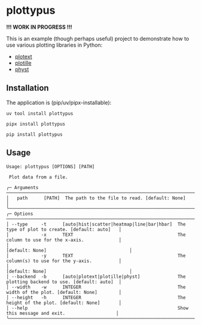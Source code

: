# plottypus

**!!! WORK IN PROGRESS !!!**

This is an example (though perhaps useful) project to demonstrate how to use
various plotting libraries in Python:

- [plotext](https://github.com/piccolomo/plotext)
- [plotille](https://github.com/tammoippen/plotille)
- [physt](https://github.com/janpipek/physt)

## Installation

The application is (pip/uv/pipx-installable):

```
uv tool install plottypus
```

```
pipx install plottypus
```

```
pip install plottypus
```

## Usage

```
Usage: plottypus [OPTIONS] [PATH]

 Plot data from a file.

╭─ Arguments ─────────────────────────────────────────────────────────────────────────────────────────────────╮
│   path      [PATH]  The path to the file to read. [default: None]                                           │
╰─────────────────────────────────────────────────────────────────────────────────────────────────────────────╯
╭─ Options ───────────────────────────────────────────────────────────────────────────────────────────────────╮
│ --type     -t      [auto|hist|scatter|heatmap|line|bar|hbar]  The type of plot to create. [default: auto]   │
│            -x      TEXT                                       The column to use for the x-axis.             │
│                                                               [default: None]                               │
│            -y      TEXT                                       The column(s) to use for the y-axis.          │
│                                                               [default: None]                               │
│ --backend  -b      [auto|plotext|plotille|physt]              The plotting backend to use. [default: auto]  │
│ --width    -w      INTEGER                                    The width of the plot. [default: None]        │
│ --height   -h      INTEGER                                    The height of the plot. [default: None]       │
│ --help                                                        Show this message and exit.                   │
╰─────────────────────────────────────────────────────────────────────────────────────────────────────────────╯
```
